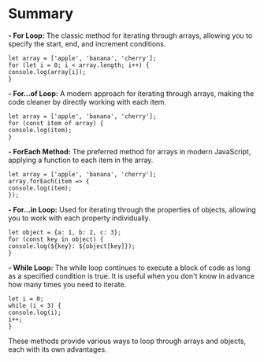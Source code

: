 # Summary

**- For Loop:** The classic method for iterating through arrays, allowing you to specify the start, end, and increment conditions.

```
let array = ['apple', 'banana', 'cherry'];
for (let i = 0; i < array.length; i++) {
console.log(array[i]);
}
```

**- For...of Loop:** A modern approach for iterating through arrays, making the code cleaner by directly working with each item.

```
let array = ['apple', 'banana', 'cherry'];
for (const item of array) {
console.log(item);
}
```

**- ForEach Method:** The preferred method for arrays in modern JavaScript, applying a function to each item in the array.

```
let array = ['apple', 'banana', 'cherry'];
array.forEach(item => {
console.log(item);
});
```

**- For...in Loop:** Used for iterating through the properties of objects, allowing you to work with each property individually.

```
let object = {a: 1, b: 2, c: 3};
for (const key in object) {
console.log(${key}: ${object[key]});
}
```

**- While Loop:** The while loop continues to execute a block of code as long as a specified condition is true. It is useful when you don't know in advance how many times you need to iterate.

```
let i = 0;
while (i < 3) {
console.log(i);
i++;
}
```

These methods provide various ways to loop through arrays and objects, each with its own advantages.
